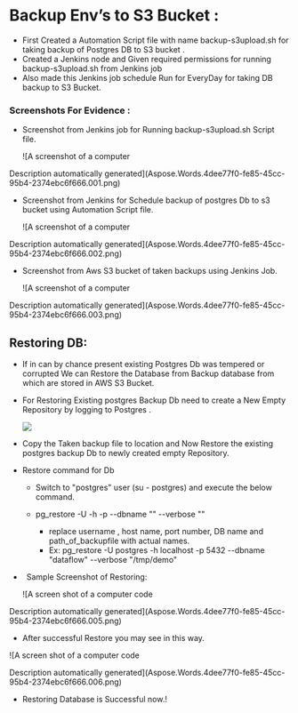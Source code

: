 ﻿# Backup Env’s to S3 Bucket :

- First Created a Automation Script file with name backup-s3upload.sh for taking backup of Postgres DB to S3 bucket .
- Created a Jenkins node and Given required permissions for running backup-s3upload.sh from Jenkins job 
- Also made this Jenkins job schedule Run for EveryDay for taking DB backup to S3 Bucket.


### Screenshots For Evidence : 

- Screenshot from Jenkins job for Running backup-s3upload.sh Script file.

  ![A screenshot of a computer

Description automatically generated](Aspose.Words.4dee77f0-fe85-45cc-95b4-2374ebc6f666.001.png)


- Screenshot from Jenkins for Schedule backup of postgres Db to s3 bucket using Automation Script file. 

  ![A screenshot of a computer

Description automatically generated](Aspose.Words.4dee77f0-fe85-45cc-95b4-2374ebc6f666.002.png)


- Screenshot from Aws S3 bucket of taken backups using Jenkins Job.

  ![A screenshot of a computer

Description automatically generated](Aspose.Words.4dee77f0-fe85-45cc-95b4-2374ebc6f666.003.png)



## Restoring DB:
- If in can by chance present existing Postgres Db was tempered or corrupted We can Restore the Database from Backup database from which are stored in AWS S3 Bucket.

- For Restoring Existing postgres Backup Db need to create a New Empty Repository by logging to Postgres .

  ![](Aspose.Words.4dee77f0-fe85-45cc-95b4-2374ebc6f666.004.png)

- Copy the Taken backup file to location and Now Restore the existing postgres backup Db to newly created empty Repository.

- Restore command for Db 

  - Switch to "postgres" user (su - postgres) and execute the below command.
  - pg\_restore -U <username> -h <host> -p <port> --dbname "<Databasename>" --verbose "<Path to backup file>"

    - replace username , host name, port number, DB name and path\_of\_backupfile with actual names.
    - Ex: pg\_restore -U postgres -h localhost -p 5432 --dbname "dataflow" --verbose "/tmp/demo" 

- ` `Sample Screenshot of Restoring:

  ![A screen shot of a computer code

Description automatically generated](Aspose.Words.4dee77f0-fe85-45cc-95b4-2374ebc6f666.005.png)

- After successful Restore you may see in this way.

![A screen shot of a computer code

Description automatically generated](Aspose.Words.4dee77f0-fe85-45cc-95b4-2374ebc6f666.006.png)

- Restoring Database is Successful now.!

